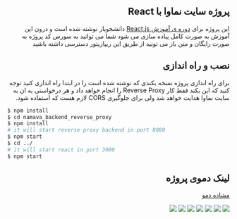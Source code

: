 <div dir="rtl">

## پروژه سایت نماوا با React

این پروژه برای [دوره ی آموزش React.js](https://www.daneshjooyar.com/%d8%af%d9%88%d8%b1%d9%87-%d8%a2%d9%85%d9%88%d8%b2%d8%b4-react-js/) دانشجویار نوشته شده است و درون این آموزش به صورت کامل پیاده سازی می شود شما می توانید به سورس کد پروژه به صورت رایگان و متن باز می تونید از طریق این ریپازیتور دسترسی داشته باشید 
  
## نصب و راه اندازی
برای راه اندازی پروژه نسخه بکندی که نوشته شده است را در ابتدا راه اندازی کنید توجه کنید که این بکند فقط کار Reverse Proxy را انجام خواهد داد و هر درخواستی به ان به سایت نماوا هدایت خواهد شد ولی برای جلوگیری CORS لازم هست که استفاده شود.

</div>

```bash
$ npm install
$ cd namava_backend_reverse_proxy
$ npm install
# it will start reverse proxy backend in port 8080
$ npm start 
$ cd ../
# it will start react in port 3000
$ npm start
```

<div dir="rtl">

##  لینک دموی پروژه
[مشاده دمو](https://www.aparat.com/v/byHeX)

![](https://i.ibb.co/rmXjG3R/01.jpg)
![](https://i.ibb.co/BsVBkBw/02.jpg)
![](https://i.ibb.co/0sRsq92/03.jpg)
![](https://i.ibb.co/wJprf6z/04.jpg)
![](https://i.ibb.co/k9yPDwr/05.jpg)
![](https://i.ibb.co/Ns8N9ty/06.jpg)
![](https://i.ibb.co/ZGN7Gr2/07.jpg)

</div>
